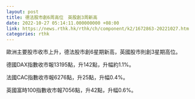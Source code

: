 ```yaml
---
layout: post
title: 德法股市創6周高位　英股創3周新高
date: 2022-10-27 05:14:11.000000000 +08:00
link: https://news.rthk.hk/rthk/ch/component/k2/1672863-20221027.htm
categories: rthk
---
```


歐洲主要股市收市上升，德法股市創6星期新高，英國股市則創3星期高位。

德國DAX指數收市報13195點，升142點，升幅約1.1%。

法國CAC指數收市報6276點，升25點，升幅0.4%。

英國富時100指數收市報7056點，升42點，升幅0.6%。
